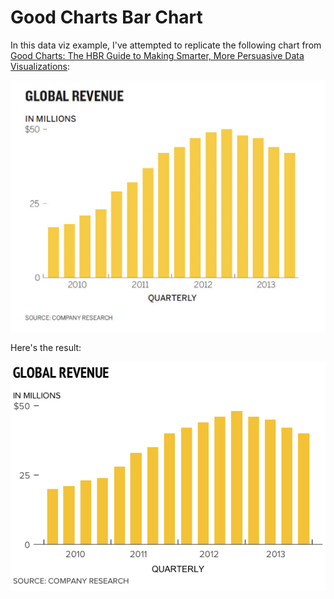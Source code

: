 # Good Charts Bar Chart

In this data viz example, I've attempted to replicate the following chart from [Good Charts: The HBR Guide to Making Smarter, More Persuasive Data Visualizations](https://www.amazon.com/Good-Charts-Smarter-Persuasive-Visualizations/dp/1633690709):

![Bar Chart](goal.png "Good Charts Bar Chart")

Here's the result:

![Chart](chart.png "R Chart")